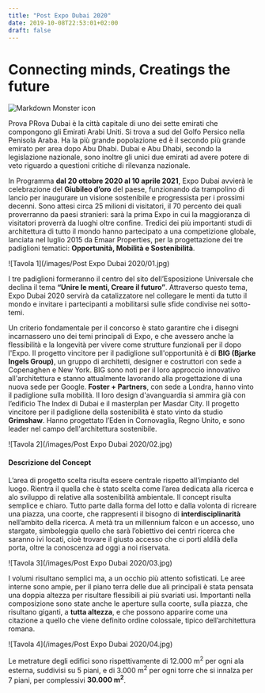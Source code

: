 ```yaml
---
title: "Post Expo Dubai 2020"
date: 2019-10-08T22:53:01+02:00
draft: false
---
```


# Connecting minds, Creatings the future

<img src="/images/Post Expo Dubai 2020/Copertina.jpg"
     alt="Markdown Monster icon"/>

Prova PRova  Dubai è la città capitale di uno dei sette emirati che compongono gli Emirati Arabi Uniti. Si trova a sud del Golfo Persico nella Penisola Araba. Ha la più grande popolazione ed è il secondo più grande emirato per area dopo Abu Dhabi. Dubai e Abu Dhabi, secondo la legislazione nazionale, sono inoltre gli unici due emirati ad avere potere di veto riguardo a questioni critiche di rilevanza nazionale. 

In Programma **dal 20 ottobre 2020 al 10 aprile 2021**, Expo Dubai avvierà le celebrazione del **Giubileo d’oro** del paese, funzionando da trampolino di lancio per inaugurare un visione sostenibile e progressista per i prossimi decenni. Sono attesi circa 25 milioni di visitatori, il 70 percento dei quali proverranno da paesi stranieri: sarà la prima Expo in cui la maggioranza di visitatori proverrà da luoghi oltre confine. Tredici dei più importanti studi di architettura di tutto il mondo hanno partecipato a una competizione globale, lanciata nel luglio 2015 da Emaar Properties, per la progettazione dei tre padiglioni tematici: **Opportunità, Mobilità e Sostenibilità**.


![Tavola 1](/images/Post Expo Dubai 2020/01.jpg)


I tre padiglioni formeranno il centro del sito dell’Esposizione Universale che declina il tema **“Unire le menti, Creare il futuro”**. Attraverso questo tema, Expo Dubai 2020 servirà da catalizzatore nel collegare le menti da tutto il mondo e invitare i partecipanti a mobilitarsi sulle sfide condivise nei sotto-temi. 

Un criterio fondamentale per il concorso è stato garantire che i disegni incarnassero uno dei temi principali di Expo, e che avessero anche la flessibilità e la longevità per vivere come strutture funzionali per il dopo l'Expo. 
Il progetto vincitore per il padiglione sull'opportunità è di **BIG (Bjarke Ingels Group)**, un gruppo di architetti, designer e costruttori con sede a Copenaghen e New York. BIG sono noti per il loro approccio innovativo all'architettura e stanno attualmente lavorando alla progettazione di una nuova sede per Google.
**Foster + Partners**, con sede a Londra, hanno vinto il padiglione sulla mobilità. Il loro design d'avanguardia si ammira già con l’edificio The Index di Dubai e il masterplan per Masdar City.
Il progetto vincitore per il padiglione della sostenibilità è stato vinto da studio **Grimshaw**. Hanno progettato l’Eden in Cornovaglia, Regno Unito, e sono leader nel campo dell'architettura sostenibile.

![Tavola 2](/images/Post Expo Dubai 2020/02.jpg)

#### Descrizione del Concept
L’area di progetto scelta risulta essere centrale rispetto all’impianto del luogo. Rientra il quella che è stato scelta come l’area dedicata alla ricerca e alo sviluppo di relative alla sostenibilità ambientale.
Il concept risulta semplice e chiaro. Tutto parte dalla forma del lotto e dalla volonta di ricreare una piazza, una coorte, che rappresenti il bisogno di **interdisciplinarità** nell’ambito della ricerca. A metà tra un millennium falcon e un accesso, uno stargate, simboleggia quello che sarà l’obiettivo dei centri ricerca che saranno ivi locati, cioè trovare il giusto accesso che ci porti aldilà della porta, oltre la conoscenza ad oggi a noi riservata.

![Tavola 3](/images/Post Expo Dubai 2020/03.jpg)

I volumi risultano semplici ma, a un occhio più attento sofisticati. Le aree interne sono ampie, per il piano terra delle due ali principali è stata pensata una doppia altezza per risultare flessibili ai più svariati usi.
Importanti nella composizione sono state anche le aperture sulla coorte, sulla piazza, che risultano giganti, a **tutta altezza**, e che possono apparire come una citazione a quello che viene definito ordine colossale, tipico dell’architettura romana.

![Tavola 4](/images/Post Expo Dubai 2020/04.jpg)

Le metrature degli edifici sono rispettivamente di 12.000 m<sup>2</sup> per ogni ala esterna, suddivisi su 5 piani, e di 3.000 m<sup>2</sup> per ogni torre che si innalza per 7 piani, per complessivi **30.000 m<sup>2</sup>**.


